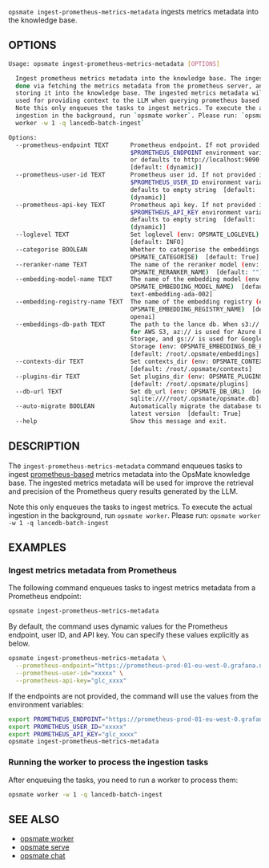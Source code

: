 `opsmate ingest-prometheus-metrics-metadata` ingests metrics metadata into the knowledge base.

## OPTIONS

```bash
Usage: opsmate ingest-prometheus-metrics-metadata [OPTIONS]

  Ingest prometheus metrics metadata into the knowledge base. The ingestion is
  done via fetching the metrics metadata from the prometheus server, and then
  storing it into the knowledge base. The ingested metrics metadata will be
  used for providing context to the LLM when querying prometheus based metrics
  Note this only enqueues the tasks to ingest metrics. To execute the actual
  ingestion in the background, run `opsmate worker`. Please run: `opsmate
  worker -w 1 -q lancedb-batch-ingest`

Options:
  --prometheus-endpoint TEXT      Prometheus endpoint. If not provided it uses
                                  $PROMETHEUS_ENDPOINT environment variable,
                                  or defaults to http://localhost:9090
                                  [default: (dynamic)]
  --prometheus-user-id TEXT       Prometheus user id. If not provided it uses
                                  $PROMETHEUS_USER_ID environment variable, or
                                  defaults to empty string  [default:
                                  (dynamic)]
  --prometheus-api-key TEXT       Prometheus api key. If not provided it uses
                                  $PROMETHEUS_API_KEY environment variable, or
                                  defaults to empty string  [default:
                                  (dynamic)]
  --loglevel TEXT                 Set loglevel (env: OPSMATE_LOGLEVEL)
                                  [default: INFO]
  --categorise BOOLEAN            Whether to categorise the embeddings (env:
                                  OPSMATE_CATEGORISE)  [default: True]
  --reranker-name TEXT            The name of the reranker model (env:
                                  OPSMATE_RERANKER_NAME)  [default: ""]
  --embedding-model-name TEXT     The name of the embedding model (env:
                                  OPSMATE_EMBEDDING_MODEL_NAME)  [default:
                                  text-embedding-ada-002]
  --embedding-registry-name TEXT  The name of the embedding registry (env:
                                  OPSMATE_EMBEDDING_REGISTRY_NAME)  [default:
                                  openai]
  --embeddings-db-path TEXT       The path to the lance db. When s3:// is used
                                  for AWS S3, az:// is used for Azure Blob
                                  Storage, and gs:// is used for Google Cloud
                                  Storage (env: OPSMATE_EMBEDDINGS_DB_PATH)
                                  [default: /root/.opsmate/embeddings]
  --contexts-dir TEXT             Set contexts_dir (env: OPSMATE_CONTEXTS_DIR)
                                  [default: /root/.opsmate/contexts]
  --plugins-dir TEXT              Set plugins_dir (env: OPSMATE_PLUGINS_DIR)
                                  [default: /root/.opsmate/plugins]
  --db-url TEXT                   Set db_url (env: OPSMATE_DB_URL)  [default:
                                  sqlite:////root/.opsmate/opsmate.db]
  --auto-migrate BOOLEAN          Automatically migrate the database to the
                                  latest version  [default: True]
  --help                          Show this message and exit.
```

## DESCRIPTION

The `ingest-prometheus-metrics-metadata` command enqueues tasks to ingest [prometheus-based](https://prometheus.io/) metrics metadata into the OpsMate knowledge base. The ingested metrics metadata will be used for improve the retrieval and precision of the Prometheus query results generated by the LLM.

Note this only enqueues the tasks to ingest metrics. To execute the actual ingestion in the background, run `opsmate worker`. Please run: `opsmate worker -w 1 -q lancedb-batch-ingest`

## EXAMPLES

### Ingest metrics metadata from Prometheus

The following command enqueues tasks to ingest metrics metadata from a Prometheus endpoint:

```bash
opsmate ingest-prometheus-metrics-metadata
```

By default, the command uses dynamic values for the Prometheus endpoint, user ID, and API key. You can specify these values explicitly as below.

```bash
opsmate ingest-prometheus-metrics-metadata \
  --prometheus-endpoint="https://prometheus-prod-01-eu-west-0.grafana.net/api/prom" \
  --prometheus-user-id="xxxxx" \
  --prometheus-api-key="glc_xxxx"
```

If the endpoints are not provided, the command will use the values from the environment variables:

```bash
export PROMETHEUS_ENDPOINT="https://prometheus-prod-01-eu-west-0.grafana.net/api/prom"
export PROMETHEUS_USER_ID="xxxxx"
export PROMETHEUS_API_KEY="glc_xxxx"
opsmate ingest-prometheus-metrics-metadata
```

### Running the worker to process the ingestion tasks

After enqueuing the tasks, you need to run a worker to process them:

```bash
opsmate worker -w 1 -q lancedb-batch-ingest
```

## SEE ALSO

- [opsmate worker](./worker.md)
- [opsmate serve](./serve.md)
- [opsmate chat](./chat.md)
